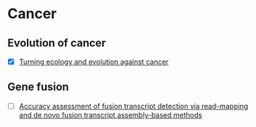 # Cancer  
## Evolution of cancer
- [x] [Turning ecology and evolution against cancer](https://www.nature.com/articles/nrc3712)

## Gene fusion
- [ ] [Accuracy assessment of fusion transcript detection via read-mapping and de novo fusion transcript assembly-based methods](https://genomebiology.biomedcentral.com/articles/10.1186/s13059-019-1842-9)
